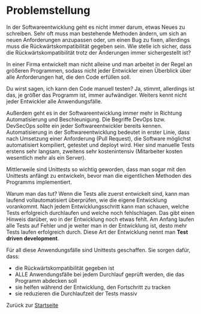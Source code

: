 # Problemstellung

In der Softwareentwicklung geht es nicht immer darum, etwas Neues zu schreiben. Sehr oft muss man bestehende Methoden ändern, um sich an neuen Anforderungen anzupassen oder, um einen Bug zu fixen, allerdings muss die Rückwärtskompatibilität gegeben sein. Wie stelle ich sicher, dass die Rückwärtskompatibilität trotz der Änderungen immer sichergestellt ist?

In einer Firma entwickelt man nicht alleine und man arbeitet in der Regel an größeren Programmen, sodass nicht jeder Entwickler einen Überblick über alle Anforderungen hat, die den Code erfüllen soll.

Du wirst sagen, ich kann den Code manuell testen? Ja, stimmt, allerdings ist das, je größer das Programm ist, immer aufwändiger. Weiters kennt nicht jeder Entwickler alle Anwendungsfälle. 

Außerdem geht es in der Softwareentwicklung immer mehr in Richtung Automatisierung und Beschleunigung. Die Begriffe DevOps bzw. DevSecOps sollte ein jeder Softwareentwickler bereits kennen. Automatisierung in der Softwareentwicklung bedeutet in erster Linie, dass nach Umsetzung einer Anforderung (Pull Request), die Software möglichst automatisiert kompiliert, getestet und deployt wird. Hier sind manuelle Tests erstens sehr langsam, zweitens sehr kostenintensiv (Mitarbeiter kosten wesentlich mehr als ein Server).

Mittlerweile sind Unittests so wichtig geworden, dass man sogar mit den Unittests anfängt zu entwickeln, bevor man die eigentlichen Methoden des Programms implementiert. 

Warum man das tut? Wenn die Tests alle zuerst entwickelt sind, kann man laufend vollautomatisiert überprüfen, wie die eigene Entwicklung vorankommt. Nach jedem Entwicklungsschritt kann man schauen, welche Tests erfolgreich durchlaufen und welche noch fehlschlagen. Das gibt einen Hinweis darüber, wo in der Entwicklung noch etwas fehlt. Am Anfang laufen alle Tests auf Fehler und je weiter man in der Entwicklung ist, desto mehr Tests laufen erfolgreich durch. Diese Art der Entwicklung nennt man **Test driven development**.

Für all diese Anwendungsfälle sind Unittests geschaffen. Sie sorgen dafür, dass:
- die Rückwärtskompatibilität gegeben ist
- ALLE Anwendungsfälle bei jedem Durchlauf geprüft werden, die das Programm abdecken soll
- sie helfen während der Entwicklung, den Fortschritt zu tracken
- sie reduzieren die Durchlaufzeit der Tests massiv

Zurück zur [Startseite](README.md)